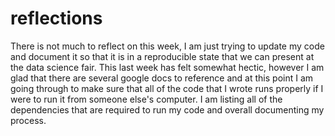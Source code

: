 reflections
===========

There is not much to reflect on this week, I am just trying to update my code and document it so that it is in a 
reproducible state that we can present at the data science fair. This last week has felt somewhat hectic, however
I am glad that there are several google docs to reference and at this point I am going through to make sure that 
all of the code that I wrote runs properly if I were to run it from someone else's computer. I am listing all of
the dependencies that are required to run my code and overall documenting my process.
